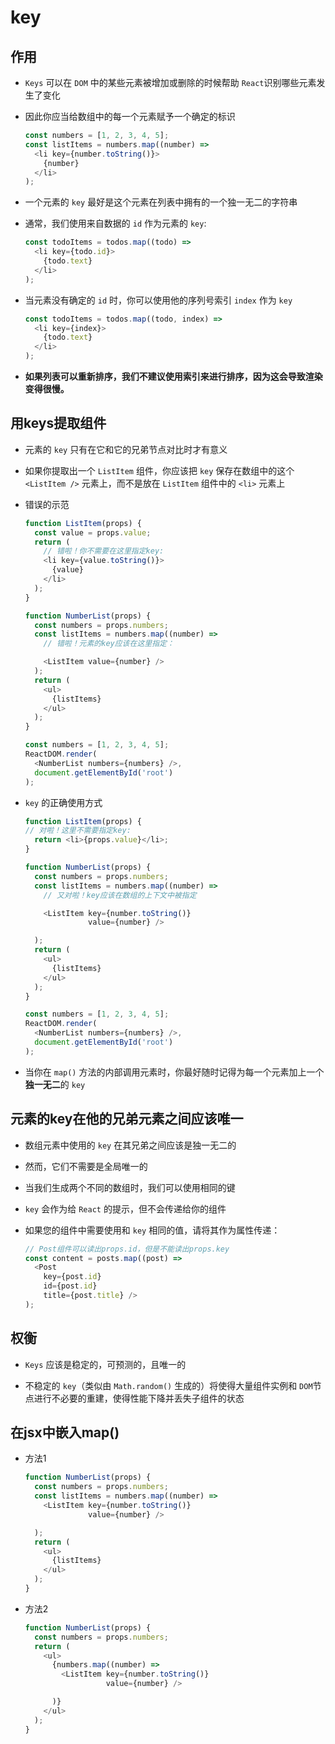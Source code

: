 # key

## 作用

  - `Keys` 可以在 `DOM` 中的某些元素被增加或删除的时候帮助 `React`识别哪些元素发生了变化

  - 因此你应当给数组中的每一个元素赋予一个确定的标识

    ```js
    const numbers = [1, 2, 3, 4, 5];
    const listItems = numbers.map((number) =>
      <li key={number.toString()}>
        {number}
      </li>
    );
    ```

  - 一个元素的 `key` 最好是这个元素在列表中拥有的一个独一无二的字符串

  - 通常，我们使用来自数据的 `id` 作为元素的 `key`:

    ```js
    const todoItems = todos.map((todo) =>
      <li key={todo.id}>
        {todo.text}
      </li>
    );
    ```

  - 当元素没有确定的 `id` 时，你可以使用他的序列号索引 `index` 作为 `key`

    ```js
    const todoItems = todos.map((todo, index) =>
      <li key={index}>
        {todo.text}
      </li>
    );
    ```

  - **如果列表可以重新排序，我们不建议使用索引来进行排序，因为这会导致渲染变得很慢。**

## 用keys提取组件

  - 元素的 `key` 只有在它和它的兄弟节点对比时才有意义

  - 如果你提取出一个 `ListItem` 组件，你应该把 `key` 保存在数组中的这个 `<ListItem />` 元素上，而不是放在 `ListItem` 组件中的 `<li>` 元素上

  - 错误的示范

    ```js
    function ListItem(props) {
      const value = props.value;
      return (
        // 错啦！你不需要在这里指定key:
        <li key={value.toString()}>
          {value}
        </li>
      );
    }

    function NumberList(props) {
      const numbers = props.numbers;
      const listItems = numbers.map((number) =>
        // 错啦！元素的key应该在这里指定：

        <ListItem value={number} />
      );
      return (
        <ul>
          {listItems}
        </ul>
      );
    }

    const numbers = [1, 2, 3, 4, 5];
    ReactDOM.render(
      <NumberList numbers={numbers} />,
      document.getElementById('root')
    );
    ```

  - `key` 的正确使用方式

    ```js
    function ListItem(props) {
    // 对啦！这里不需要指定key:
      return <li>{props.value}</li>;
    }

    function NumberList(props) {
      const numbers = props.numbers;
      const listItems = numbers.map((number) =>
        // 又对啦！key应该在数组的上下文中被指定

        <ListItem key={number.toString()}
                  value={number} />

      );
      return (
        <ul>
          {listItems}
        </ul>
      );
    }

    const numbers = [1, 2, 3, 4, 5];
    ReactDOM.render(
      <NumberList numbers={numbers} />,
      document.getElementById('root')
    );
    ```

  - 当你在 `map()` 方法的内部调用元素时，你最好随时记得为每一个元素加上一个**独一无二**的 `key`

## 元素的key在他的兄弟元素之间应该唯一

  - 数组元素中使用的 `key` 在其兄弟之间应该是独一无二的

  - 然而，它们不需要是全局唯一的

  - 当我们生成两个不同的数组时，我们可以使用相同的键

  - `key` 会作为给 `React` 的提示，但不会传递给你的组件

  - 如果您的组件中需要使用和 `key` 相同的值，请将其作为属性传递：

    ```js
    // Post组件可以读出props.id，但是不能读出props.key
    const content = posts.map((post) =>
      <Post
        key={post.id}
        id={post.id}
        title={post.title} />
    );
    ```

## 权衡

  - `Keys` 应该是稳定的，可预测的，且唯一的

  - 不稳定的 `key`（类似由 `Math.random()` 生成的）将使得大量组件实例和 `DOM`节点进行不必要的重建，使得性能下降并丢失子组件的状态

## 在jsx中嵌入map()

  - 方法1

    ```js
    function NumberList(props) {
      const numbers = props.numbers;
      const listItems = numbers.map((number) =>
        <ListItem key={number.toString()}
                  value={number} />

      );
      return (
        <ul>
          {listItems}
        </ul>
      );
    }
    ```

  - 方法2

    ```js
    function NumberList(props) {
      const numbers = props.numbers;
      return (
        <ul>
          {numbers.map((number) =>
            <ListItem key={number.toString()}
                      value={number} />

          )}
        </ul>
      );
    }
    ```
